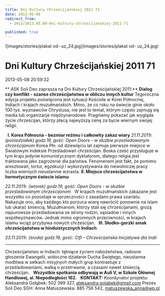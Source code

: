 ```yaml
---
title: Dni Kultury Chrześcijańskiej 2011 71
date: 2013-05-08
redirect_from: 
  - 2013/2013.05.08-dni-kultury-chrzescijanskiej-2011-71

published: true
---
```



![images/stories/plakat od- uz_24.jpg](images/stories/plakat od- uz_24.jpg)

# Dni Kultury Chrześcijańskiej 2011 71

<time>2013-05-08 20:59:32</time>


**
ASK Soli Deo zaprasza na Dni Kultury Chrześcijańskiej 2011:**
**Dialog czy konflikt - szanse chrześcijaństwa w obliczu innych kultur**
Tegoroczna edycja projektu poświęcona jest sytuacji Kościoła w Korei Północnej, Indiach i krajach muzułmańskich. Mimo, że co roku na świecie ginie około 100 tyś. wyznawców Chrystusa, nie jest to temat, którym często zajmują się media lub organizacje międzynarodowe. Pragniemy pokazać jak wygląda życie chrześcijan, którzy płacą najwyższą cenę za bycie wiernym swojej religii.

<!--{{intro-break}}-->

 
**I. Korea Północna - bezmiar reżimu i całkowity zakaz wiary**
*21.11.2011r. (poniedziałek) godz.19, gość: Open Doors - w służbie prześladowanym chrześcijanom*
Korea Płn. od dziewięciu lat zajmuje pierwsze miejsce w Światowym Indeksie Prześladowań chrześcijan. Boska cześć przysługuje w tym kraju jedynie komunistycznym dyktatorom, dlatego religia jest traktowana jako zagrożenie dla państwa. Fenomenem jest fakt, że pomimo aresztowań, tortur, egzekucji i wykorzystywania do niewolniczej pracy liczba wiernych nieustannie wzrasta.
**II. Miejsce chrześcijaństwa w hermetycznym świecie islamu**
 
*22.11.2011r. (wtorek) godz.19, gość: Open Doors - w służbie prześladowanym chrześcijanom*
 
W krajach muzułmańskich zakazane jest wszystko co pozostaje w sprzeczności z zasadami prawa szariatu. Nakazuje ono, aby każdego kto porzuca wiarę nawrócić ponownie na islam lub ukarać śmiercią. Muzułmanom, którzy stali się chrześcijanami, grożą najsurowsze prześladowania ze strony rodzin, sąsiadów i innych współwyznawców. Jednak mimo ogromnych przeciwności, w krajach islamu wciąż przybywa nowych chrześcijan.
 
**III. Słodko-gorzki smak chrześcijaństwa w hinduistycznych Indiach**
 
*23.11.2011r. (środa) godz.19, gość: CIfI - Chrześcijańska Inicjatywa dla Indii*
** **
Chrześcijaństwo w Indiach: tętniące życiem nabożeństwa, radosne głoszenie Ewangelii, widoczne działanie Ducha Świętego, nieustanna modlitwa w setkach misyjnych małych grup kontrastuje z prześladowaniami, walką o przetrwanie, a czasami nawet śmiercią chrześcijan.
 
**Wszystkie spotkania odbywają w Auli V, w Szkole Głównej Handlowej, al. Niepodległości 162.**
 
**KONTAKT:**
Koordynator projektu: Aleksandra Gołąbek: 502 399 327, aleksandra.golabek@gmail.com
Prezes Soli Deo SGH: Anna Matuszewska: 885 756 542, matuszewska_anna@wp.pl


<!--{{json:{"created_date":"2013-05-08 20:59:32","publish_down":"0000-00-00 00:00:00","id":"1039"}}}-->